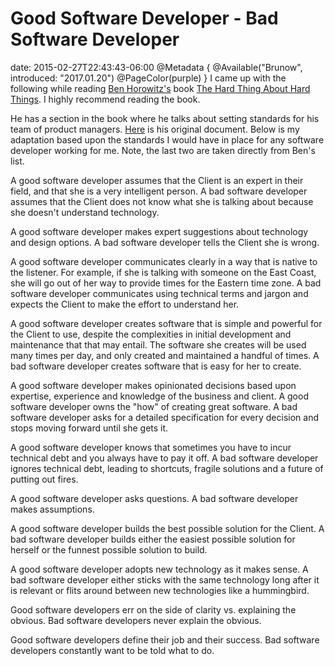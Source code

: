 # Good Software Developer - Bad Software Developer
date: 2015-02-27T22:43:43-06:00
@Metadata {
  @Available("Brunow", introduced: "2017.01.20")
  @PageColor(purple)
}
I came up with the following while reading [Ben Horowitz's](http://www.bhorowitz.com) book [The Hard Thing About Hard Things](http://hardthings.bhorowitz.com). I highly recommend reading the book.

He has a section in the book where he talks about setting standards for his team of product managers. [Here](http://web.stanford.edu/class/e140/e140a/handouts/ProductMgmt.txt) is his original document. Below is my adaptation based upon the standards I would have in place for any software developer working for me. Note, the last two are taken directly from Ben's list.

A good software developer assumes that the Client is an expert in their field, and that she is a very intelligent person. A bad software developer assumes that the Client does not know what she is talking about because she doesn't understand technology.

A good software developer makes expert suggestions about technology and design options. A bad software developer tells the Client she is wrong.

A good software developer communicates clearly in a way that is native to the listener. For example, if she is talking with someone on the East Coast, she will go out of her way to provide times for the Eastern time zone. A bad software developer communicates using technical terms and jargon and expects the Client to make the effort to understand her.

A good software developer creates software that is simple and powerful for the Client to use, despite the complexities in initial development and maintenance that that may entail. The software she creates will be used many times per day, and only created and maintained a handful of times. A bad software developer creates software that is easy for her to create.

A good software developer makes opinionated decisions based upon expertise, experience and knowledge of the business and client. A good software developer owns the "how" of creating great software. A bad software developer asks for a detailed specification for every decision and stops moving forward until she gets it.

A good software developer knows that sometimes you have to incur technical debt and you always have to pay it off. A bad software developer ignores technical debt, leading to shortcuts, fragile solutions and a future of putting out fires.

A good software developer asks questions. A bad software developer makes assumptions.

A good software developer builds the best possible solution for the Client. A bad software developer builds either the easiest possible solution for herself or the funnest possible solution to build.

A good software developer adopts new technology as it makes sense. A bad software developer either sticks with the same technology long after it is relevant or flits around between new technologies like a hummingbird.

Good software developers err on the side of clarity vs. explaining the obvious. Bad software developers never explain the obvious. 

Good software developers define their job and their success. Bad software developers constantly want to be told what to do.
